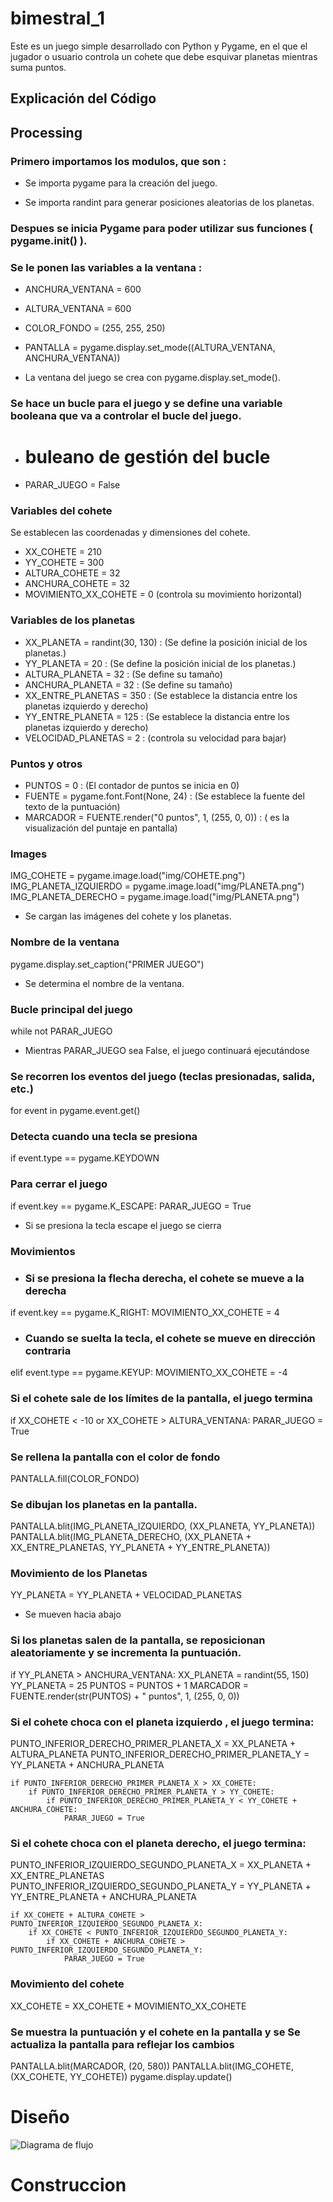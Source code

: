 # bimestral_1

Este es un juego simple desarrollado con Python y Pygame, en el que el jugador o usuario controla un cohete que debe esquivar planetas mientras suma puntos.

## Explicación del Código

## Processing

### Primero importamos los modulos, que son :

- Se importa pygame para la creación del juego.

- Se importa randint para generar posiciones aleatorias de los planetas.

### Despues se inicia Pygame para poder utilizar sus funciones ( pygame.init() ).

### Se le ponen las variables a la ventana :
  - ANCHURA_VENTANA = 600
  - ALTURA_VENTANA = 600

  - COLOR_FONDO = (255, 255, 250)
  - PANTALLA = pygame.display.set_mode((ALTURA_VENTANA, ANCHURA_VENTANA))

  - La ventana del juego se crea con pygame.display.set_mode().

### Se hace un bucle para el juego y se define una variable booleana que va a controlar el bucle del juego.

  - # buleano de gestión del bucle
  - PARAR_JUEGO = False

### Variables del cohete

Se establecen las coordenadas y dimensiones del cohete.

  -  XX_COHETE = 210
  - YY_COHETE = 300
  - ALTURA_COHETE = 32
  - ANCHURA_COHETE = 32
  - MOVIMIENTO_XX_COHETE = 0 (controla su movimiento horizontal)

### Variables de los planetas

  - XX_PLANETA = randint(30, 130) : (Se define la posición inicial de los planetas.)
  - YY_PLANETA = 20 : (Se define la posición inicial de los planetas.)
  - ALTURA_PLANETA = 32 : (Se define su tamaño)
  - ANCHURA_PLANETA = 32 : (Se define su tamaño)
  - XX_ENTRE_PLANETAS = 350 : (Se establece la distancia entre los planetas izquierdo y derecho)
  - YY_ENTRE_PLANETA = 125 : (Se establece la distancia entre los planetas izquierdo y derecho)
  - VELOCIDAD_PLANETAS = 2 : (controla su velocidad para bajar)

### Puntos y otros

  - PUNTOS = 0 : (El contador de puntos se inicia en 0)
  - FUENTE = pygame.font.Font(None, 24) : (Se establece la fuente del texto de la puntuación)
  - MARCADOR = FUENTE.render("0 puntos", 1, (255, 0, 0)) : ( es la visualización del puntaje en pantalla)

### Images

  IMG_COHETE = pygame.image.load("img/COHETE.png")
  IMG_PLANETA_IZQUIERDO = pygame.image.load("img/PLANETA.png")
  IMG_PLANETA_DERECHO = pygame.image.load("img/PLANETA.png")  

- Se cargan las imágenes del cohete y los planetas.

### Nombre de la ventana

  pygame.display.set_caption("PRIMER JUEGO")

  - Se determina el nombre de la ventana.

### Bucle principal del juego

  while not PARAR_JUEGO
  - Mientras PARAR_JUEGO sea False, el juego continuará ejecutándose

### Se recorren los eventos del juego (teclas presionadas, salida, etc.)

  for event in pygame.event.get()

### Detecta cuando una tecla se presiona
 if event.type == pygame.KEYDOWN

### Para cerrar el juego

  if event.key == pygame.K_ESCAPE:
  PARAR_JUEGO = True
  - Si se presiona la tecla escape el juego se cierra

### Movimientos

  - ### Si se presiona la flecha derecha, el cohete se mueve a la derecha
  if event.key == pygame.K_RIGHT:
  MOVIMIENTO_XX_COHETE = 4

  - ### Cuando se suelta la tecla, el cohete se mueve en dirección contraria
  elif event.type == pygame.KEYUP:
  MOVIMIENTO_XX_COHETE = -4

### Si el cohete sale de los límites de la pantalla, el juego termina

   if XX_COHETE < -10 or XX_COHETE > ALTURA_VENTANA:
   PARAR_JUEGO = True

### Se rellena la pantalla con el color de fondo

   PANTALLA.fill(COLOR_FONDO)

### Se dibujan los planetas en la pantalla.

   PANTALLA.blit(IMG_PLANETA_IZQUIERDO, (XX_PLANETA, YY_PLANETA))
   PANTALLA.blit(IMG_PLANETA_DERECHO, (XX_PLANETA + XX_ENTRE_PLANETAS, YY_PLANETA + YY_ENTRE_PLANETA))

### Movimiento de los Planetas

   YY_PLANETA = YY_PLANETA + VELOCIDAD_PLANETAS
   - Se mueven hacia abajo

### Si los planetas salen de la pantalla, se reposicionan aleatoriamente y se incrementa la puntuación.

   if YY_PLANETA > ANCHURA_VENTANA:
   XX_PLANETA = randint(55, 150)
   YY_PLANETA = 25
   PUNTOS = PUNTOS + 1
   MARCADOR = FUENTE.render(str(PUNTOS) + " puntos", 1, (255, 0, 0))

### Si el cohete choca con el planeta izquierdo , el juego termina:
  
   PUNTO_INFERIOR_DERECHO_PRIMER_PLANETA_X = XX_PLANETA + ALTURA_PLANETA
    PUNTO_INFERIOR_DERECHO_PRIMER_PLANETA_Y = YY_PLANETA + ANCHURA_PLANETA

    if PUNTO_INFERIOR_DERECHO_PRIMER_PLANETA_X > XX_COHETE:
        if PUNTO_INFERIOR_DERECHO_PRIMER_PLANETA_Y > YY_COHETE:
            if PUNTO_INFERIOR_DERECHO_PRIMER_PLANETA_Y < YY_COHETE + ANCHURA_COHETE:
                PARAR_JUEGO = True

### Si el cohete choca con el planeta derecho, el juego termina:

   PUNTO_INFERIOR_IZQUIERDO_SEGUNDO_PLANETA_X = XX_PLANETA + XX_ENTRE_PLANETAS
    PUNTO_INFERIOR_IZQUIERDO_SEGUNDO_PLANETA_Y = YY_PLANETA + \
        YY_ENTRE_PLANETA + ANCHURA_PLANETA

    if XX_COHETE + ALTURA_COHETE > PUNTO_INFERIOR_IZQUIERDO_SEGUNDO_PLANETA_X:
        if XX_COHETE < PUNTO_INFERIOR_IZQUIERDO_SEGUNDO_PLANETA_Y:
            if XX_COHETE + ANCHURA_COHETE > PUNTO_INFERIOR_IZQUIERDO_SEGUNDO_PLANETA_Y:
                PARAR_JUEGO = True

### Movimiento del cohete

   XX_COHETE = XX_COHETE + MOVIMIENTO_XX_COHETE

### Se muestra la puntuación y el cohete en la pantalla y se Se actualiza la pantalla para reflejar los cambios

  PANTALLA.blit(MARCADOR, (20, 580))
    PANTALLA.blit(IMG_COHETE, (XX_COHETE, YY_COHETE))
    pygame.display.update()

# Diseño
![Diagrama de flujo](diagrama.png "Diagrama de flujo")
# Construccion